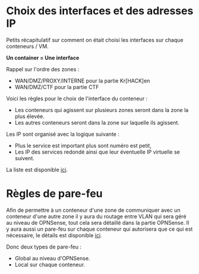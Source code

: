 # Choix des interfaces et des adresses IP

Petits récapitulatif sur comment on était choisi les interfaces sur chaque conteneurs / VM.

**Un container = Une interface**

Rappel sur l'ordre des zones :
- WAN/DMZ/PROXY/INTERNE pour la partie Kr[HACK]en
- WAN/DMZ/CTF pour la partie CTF


Voici les règles pour le choix de l'interface du conteneur :
- Les conteneurs qui agissent sur plusieurs zones seront dans la zone la plus élevée.
- Les autres conteneurs seront dans la zone sur laquelle ils agissent.

Les IP sont organisé avec la logique suivante :
- Plus le service est important plus sont numéro est petit,
- Les IP des services redondé ainsi que leur éventuelle IP virtuelle se suivent.

La liste est disponible [ici](mise_en_place.md).

# Règles de pare-feu

Afin de permettre à un conteneur d'une zone de communiquer avec un conteneur d'une autre zone il y aura du routage entre VLAN qui sera géré au niveau de OPNSense, tout cela sera détaillé dans la partie OPNSense. Il y aura aussi un pare-feu sur chaque conteneur qui autorisera que ce qui est nécessaire, le détails est disponible [ici](../proxmox/securisation/template_ferm.md).

Donc deux types de pare-feu :
- Global au niveau d'OPNSense.
- Local sur chaque conteneur.

